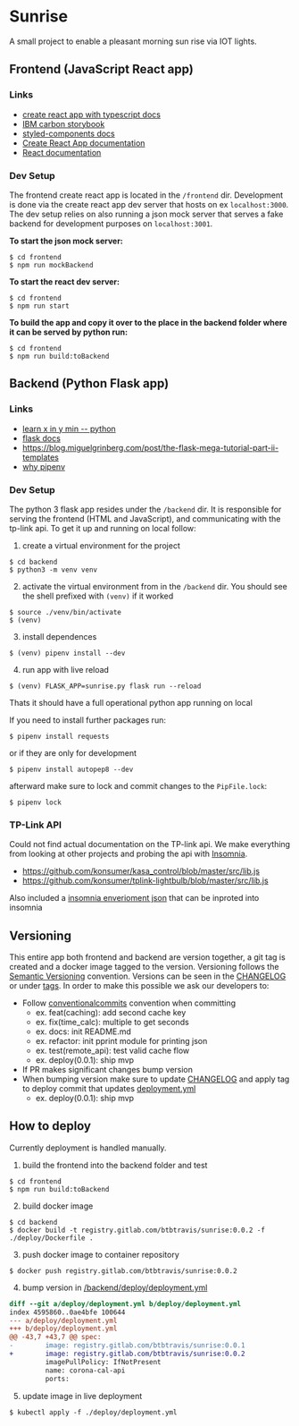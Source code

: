 # Sunrise

A small project to enable a pleasant morning sun rise via IOT lights.

## Frontend (JavaScript React app)

### Links

- [create react app with typescript docs](https://create-react-app.dev/docs/adding-typescript)
- [IBM carbon storybook](https://react.carbondesignsystem.com/?path=/story/radiobutton--default)
- [styled-components docs](https://styled-components.com/docs/)
- [Create React App documentation](https://facebook.github.io/create-react-app/docs/getting-started)
- [React documentation](https://reactjs.org/)

### Dev Setup

The frontend create react app is located in the `/frontend` dir. Development is done via the create
react app dev server that hosts on ex `localhost:3000`. The dev setup relies on also running a json
mock server that serves a fake backend for development purposes on `localhost:3001`.

**To start the json mock server:**
```shell
$ cd frontend
$ npm run mockBackend
```

**To start the react dev server:**
```shell
$ cd frontend
$ npm run start
```

**To build the app and copy it over to the place in the backend folder where it can be served by python run:**
```shell
$ cd frontend
$ npm run build:toBackend
```

## Backend (Python Flask app)

### Links

- [learn x in y min -- python](https://learnxinyminutes.com/docs/python/)
- [flask docs](https://flask.palletsprojects.com/en/1.1.x)
- https://blog.miguelgrinberg.com/post/the-flask-mega-tutorial-part-ii-templates
- [why pipenv](https://realpython.com/pipenv-guide/#problems-that-pipenv-solves)

### Dev Setup

The python 3 flask app resides under the `/backend` dir. It is responsible for serving the frontend
(HTML and JavaScript), and communicating with the tp-link api. To get it up and running on local
follow:

1. create a virtual environment for the project
```shell
$ cd backend
$ python3 -m venv venv
```

2. activate the virtual environment from in the `/backend` dir. You should see the shell prefixed with `(venv)` if it worked
```shell
$ source ./venv/bin/activate
$ (venv)
```

3. install dependences
```shell
$ (venv) pipenv install --dev
```

4. run app with live reload
```shell
$ (venv) FLASK_APP=sunrise.py flask run --reload
```

Thats it should have a full operational python app running on local

If you need to install further packages run:

```shell
$ pipenv install requests
```

or if they are only for development


```shell
$ pipenv install autopep8 --dev
```

afterward make sure to lock and commit changes to the `PipFile.lock`:

```shell
$ pipenv lock
```

### TP-Link API

Could not find actual documentation on the TP-link api. We make everything from looking at other
projects and probing the api with [Insomnia](https://insomnia.rest/).

- https://github.com/konsumer/kasa_control/blob/master/src/lib.js
- https://github.com/konsumer/tplink-lightbulb/blob/master/src/lib.js

Also included a [insomnia enverioment json](sunrise_2020-04-18.json) that can be inproted into insomnia

## Versioning

This entire app both frontend and backend are version together, a git tag is created and a docker
image tagged to the version. Versioning follows the [Semantic
Versioning](https://semver.org) convention.  Versions can be seen in the [CHANGELOG](CHANGELOG.md)
or under [tags](https://gitlab.com/BTBTravis/sunrise/-/tags). In order to make this possible we
ask our developers to:

- Follow [conventionalcommits](https://www.conventionalcommits.org/) convention when committing
    - ex. feat(caching): add second cache key
    - ex. fix(time_calc): multiple to get seconds
    - ex. docs: init README.md
    - ex. refactor: init pprint module for printing json
    - ex. test(remote_api): test valid cache flow
    - ex. deploy(0.0.1): ship mvp
- If PR makes significant changes bump version
- When bumping version make sure to update [CHANGELOG](CHANGELOG.md) and apply tag to deploy commit that updates [deployment.yml](deploy/deployment.yml)
    - ex. deploy(0.0.1): ship mvp


## How to deploy

Currently deployment is handled manually.

1. build the frontend into the backend folder and test
```script
$ cd frontend
$ npm run build:toBackend
```

2. build docker image
```shell
$ cd backend
$ docker build -t registry.gitlab.com/btbtravis/sunrise:0.0.2 -f ./deploy/Dockerfile .
```

3. push docker image to container repository
```shell
$ docker push registry.gitlab.com/btbtravis/sunrise:0.0.2
```

4. bump version in [/backend/deploy/deployment.yml](backend/deploy/deployment.yml)
```diff
diff --git a/deploy/deployment.yml b/deploy/deployment.yml
index 4595860..0ae4bfe 100644
--- a/deploy/deployment.yml
+++ b/deploy/deployment.yml
@@ -43,7 +43,7 @@ spec:
-        image: registry.gitlab.com/btbtravis/sunrise:0.0.1
+        image: registry.gitlab.com/btbtravis/sunrise:0.0.2
         imagePullPolicy: IfNotPresent
         name: corona-cal-api
         ports:
```

5. update image in live deployment
```shell
$ kubectl apply -f ./deploy/deployment.yml
```
